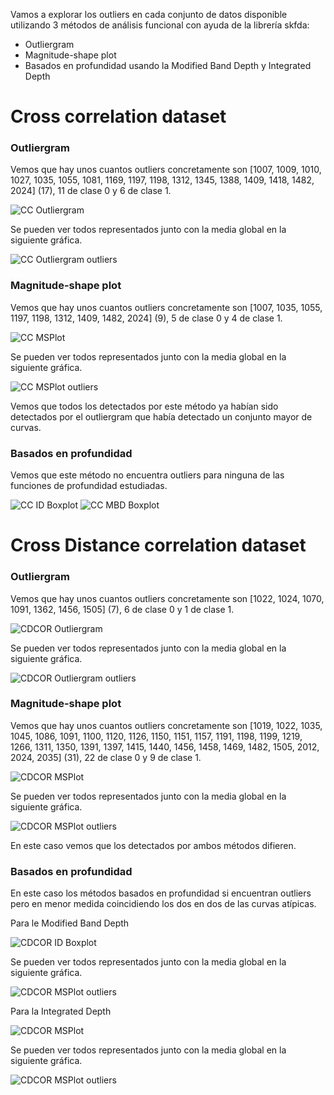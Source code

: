 Vamos a explorar los outliers en cada conjunto de datos disponible utilizando 3 métodos de análisis funcional con ayuda
de la librería skfda:

- Outliergram
- Magnitude-shape plot
- Basados en profundidad usando la Modified Band Depth y Integrated Depth

# Cross correlation dataset
### Outliergram
Vemos que hay unos cuantos outliers concretamente son [1007, 1009, 1010, 1027, 1035, 1055, 1081, 1169, 1197, 1198, 1312,
1345, 1388, 1409, 1418, 1482, 2024] (17), 11 de clase 0 y 6 de clase 1.

![CC Outliergram](../Plots/cc_Data/CC_Outliergram.png)

Se pueden ver todos representados junto con la media global en la siguiente gráfica.

![CC Outliergram outliers](../Plots/cc_Data/CC_Outliergram_outliers.png)

### Magnitude-shape plot

Vemos que hay unos cuantos outliers concretamente son [1007, 1035, 1055, 1197, 1198, 1312, 1409, 1482, 2024] (9),
5 de clase 0 y 4 de clase 1.

![CC MSPlot](../Plots/cc_Data/CC_MSPlot.png)

Se pueden ver todos representados junto con la media global en la siguiente gráfica.

![CC MSPlot outliers](../Plots/cc_Data/CC_MSPlot_outliers.png)

Vemos que todos los detectados por este método ya habían sido detectados por el outliergram que había detectado un conjunto
mayor de curvas.

### Basados en profundidad

Vemos que este método no encuentra outliers para ninguna de las funciones de profundidad estudiadas.

![CC ID Boxplot](../Plots/cc_Data/CC_ID_Boxplot.png)
![CC MBD Boxplot](../Plots/cc_Data/CC_MBD_Boxplot.png)

# Cross Distance correlation dataset
### Outliergram
Vemos que hay unos cuantos outliers concretamente son [1022, 1024, 1070, 1091, 1362, 1456, 1505] (7), 6 de clase 0 y 1 de clase 1.

![CDCOR Outliergram](../Plots/cdcor_Data/CDCOR_Outliergram.png)

Se pueden ver todos representados junto con la media global en la siguiente gráfica.

![CDCOR Outliergram outliers](../Plots/cdcor_Data/CDCOR_Outliergram_outliers.png)

### Magnitude-shape plot

Vemos que hay unos cuantos outliers concretamente son [1019, 1022, 1035, 1045, 1086, 1091, 1100, 1120, 1126, 1150, 1151,
1157, 1191, 1198, 1199, 1219, 1266, 1311, 1350, 1391, 1397, 1415,
1440, 1456, 1458, 1469, 1482, 1505, 2012, 2024, 2035] (31),
22 de clase 0 y 9 de clase 1.

![CDCOR MSPlot](../Plots/cdcor_Data/CDCOR_MSPlot.png)

Se pueden ver todos representados junto con la media global en la siguiente gráfica.

![CDCOR MSPlot outliers](../Plots/cdcor_Data/CDCOR_MSPlot_outliers.png)

En este caso vemos que los detectados por ambos métodos difieren.

### Basados en profundidad

En este caso los métodos basados en profundidad si encuentran outliers pero en menor medida coincidiendo los dos en dos de las curvas atípicas.

Para le Modified Band Depth

![CDCOR ID Boxplot](../Plots/cdcor_Data/CDCOR_MBD_Boxplot.png)

Se pueden ver todos representados junto con la media global en la siguiente gráfica.

![CDCOR MSPlot outliers](../Plots/cdcor_Data/CDCOR_MBD_Boxplot_outliers.png)

Para la Integrated Depth

![CDCOR MSPlot](../Plots/cdcor_Data/CDCOR_ID_Boxplot.png)

Se pueden ver todos representados junto con la media global en la siguiente gráfica.

![CDCOR MSPlot outliers](../Plots/cdcor_Data/CDCOR_ID_Boxplot_outliers.png)
